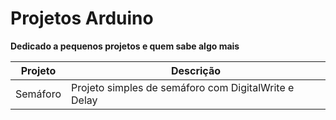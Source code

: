 # Projetos Arduino

**Dedicado a pequenos projetos e quem sabe algo mais**

Projeto   | Descrição
--------- | ------
Semáforo  | Projeto simples de semáforo com DigitalWrite e Delay 
